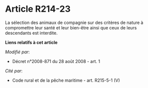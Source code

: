 # Article R214-23

La sélection des animaux de compagnie sur des critères de nature à compromettre leur santé et leur bien-être ainsi que ceux
de leurs descendants est interdite.

**Liens relatifs à cet article**

_Modifié par_:

  - Décret n°2008-871 du 28 août 2008 - art. 1

_Cité par_:

  - Code rural et de la pêche maritime - art. R215-5-1 (V)

